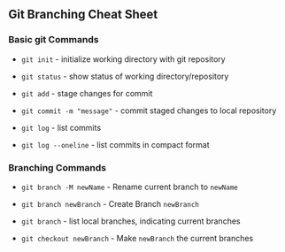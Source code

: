 ## Git Branching Cheat Sheet

### Basic git Commands
* `git init` - initialize working directory with git repository

* `git status` - show status of working directory/repository

* `git add` - stage changes for commit

* `git commit -m "message"` - commit staged changes to local repository

* `git log` - list commits

* `git log --oneline` - list commits in compact format


### Branching Commands
* `git branch -M newName` - Rename current branch to `newName`

* `git branch newBranch` - Create Branch `newBranch`

* `git branch` - list local branches, indicating current branches

* `git checkout newBranch` - Make `newBranch` the current branches
